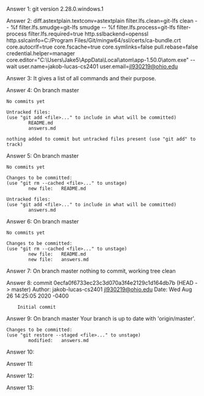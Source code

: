 Answer 1:
    git version 2.28.0.windows.1

Answer 2:
    diff.astextplain.textconv=astextplain
    filter.lfs.clean=git-lfs clean -- %f
    filter.lfs.smudge=git-lfs smudge -- %f
    filter.lfs.process=git-lfs filter-process
    filter.lfs.required=true
    http.sslbackend=openssl
    http.sslcainfo=C:/Program Files/Git/mingw64/ssl/certs/ca-bundle.crt
    core.autocrlf=true
    core.fscache=true
    core.symlinks=false
    pull.rebase=false
    credential.helper=manager
    core.editor="C:\Users\Jake5\AppData\Local\atom\app-1.50.0\atom.exe" --wait
    user.name=jakob-lucas-cs2401
    user.email=jl930219@ohio.edu

Answer 3:
    It gives a list of all commands and their purpose.

Answer 4:
    On branch master

    No commits yet

    Untracked files:
    (use "git add <file>..." to include in what will be committed)
            README.md
            answers.md

    nothing added to commit but untracked files present (use "git add" to track)

Answer 5:
    On branch master

    No commits yet

    Changes to be committed:
    (use "git rm --cached <file>..." to unstage)
            new file:   README.md

    Untracked files:
    (use "git add <file>..." to include in what will be committed)
            answers.md

Answer 6:
    On branch master

    No commits yet

    Changes to be committed:
    (use "git rm --cached <file>..." to unstage)
            new file:   README.md
            new file:   answers.md

Answer 7:
    On branch master
    nothing to commit, working tree clean

Answer 8:
    commit 0ecfa0f6733ec23c3d070a3f4e2129c1d164db7b (HEAD -> master)
    Author: jakob-lucas-cs2401 <jl930219@ohio.edu>
    Date:   Wed Aug 26 14:25:05 2020 -0400

        Initial commit

Answer 9:
    On branch master
    Your branch is up to date with 'origin/master'.

    Changes to be committed:
    (use "git restore --staged <file>..." to unstage)
            modified:   answers.md


Answer 10:


Answer 11:


Answer 12:


Answer 13:
